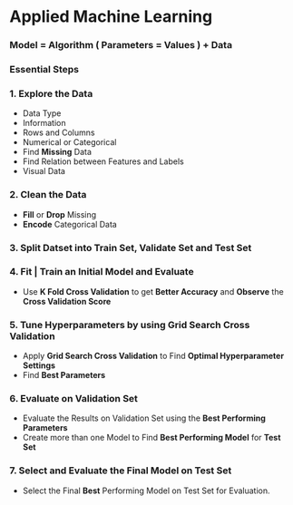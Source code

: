# Applied Machine Learning

### Model = Algorithm ( Parameters = Values ) + Data

### Essential Steps 

### 1. Explore the Data 
- Data Type 
- Information 
- Rows and Columns 
- Numerical or Categorical 
- Find **Missing** Data 
- Find Relation between Features and Labels 
- Visual Data 

### 2. Clean the Data 
- **Fill** or **Drop** Missing 
- **Encode** Categorical Data 

### 3. Split Datset into Train Set, Validate Set and Test Set 

### 4. Fit | Train an Initial Model and Evaluate 
- Use **K Fold Cross Validation** to get **Better Accuracy** and **Observe** the **Cross Validation Score**

### 5. Tune Hyperparameters by using Grid Search Cross Validation
- Apply **Grid Search Cross Validation** to Find **Optimal Hyperparameter Settings**
- Find **Best Parameters**

### 6. Evaluate on Validation Set
- Evaluate the Results on Validation Set using the **Best Performing Parameters**
- Create more than one Model to Find **Best Performing Model** for **Test Set** 

### 7. Select and Evaluate the Final Model on Test Set
- Select the Final **Best** Performing Model on Test Set for Evaluation.
